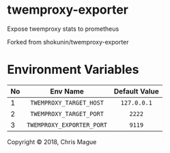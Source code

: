 # twemproxy-exporter

Expose twemproxy stats to prometheus


Forked from shokunin/twemproxy-exporter

# Environment Variables
|No|Env Name|Default Value|
|---|:---:|:---:|
|1|`TWEMPROXY_TARGET_HOST`|`127.0.0.1`|
|2|`TWEMPROXY_TARGET_PORT`|`2222`|
|3|`TWEMPROXY_EXPORTER_PORT`|`9119`|


Copyright © 2018, Chris Mague
